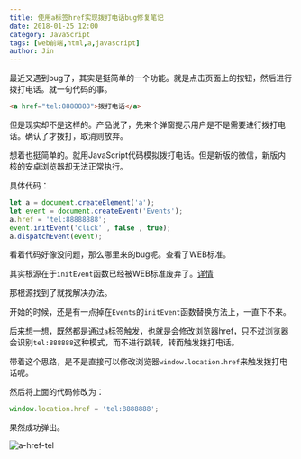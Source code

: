 ```yaml
---
title: 使用a标签href实现拨打电话bug修复笔记
date: 2018-01-25 12:00
category: JavaScript
tags: [web前端,html,a,javascript]
author: Jin
---
```


最近又遇到bug了，其实是挺简单的一个功能。就是点击页面上的按钮，然后进行拨打电话。就一句代码的事。

```html
<a href="tel:8888888">拨打电话</a>
```

但是现实却不是这样的。产品说了，先来个弹窗提示用户是不是需要进行拨打电话。确认了才拨打，取消则放弃。

<!-- more -->

想着也挺简单的。就用JavaScript代码模拟拨打电话。但是新版的微信，新版内核的安卓浏览器却无法正常执行。

具体代码：

```js
let a = document.createElement('a');
let event = document.createEvent('Events');
a.href = 'tel:88888888';
event.initEvent('click' , false , true);
a.dispatchEvent(event);
```

看着代码好像没问题，那么哪里来的bug呢。查看了WEB标准。

其实根源在于`initEvent`函数已经被WEB标准废弃了。[详情](https://developer.mozilla.org/zh-CN/docs/Web/API/Event/initEvent)


那根源找到了就找解决办法。

开始的时候，还是有一点掉在`Events`的`initEvent`函数替换方法上，一直下不来。

后来想一想，既然都是通过`a`标签触发，也就是会修改浏览器href，只不过浏览器会识别`tel:888888`这种模式，而不进行跳转，转而触发拨打电话。

带着这个思路，是不是直接可以修改浏览器`window.location.href`来触发拨打电话呢。

然后将上面的代码修改为：

```js
window.location.href = 'tel:8888888';
```

果然成功弹出。

![a-href-tel](/images/2018-01-25-a-href-tel/0125_01.jpg)